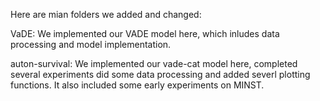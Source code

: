 Here are mian folders we added and changed:

VaDE: We implemented our VADE model here, which inludes data processing and model implementation.

auton-survival: We implemented our vade-cat model here, completed several experiments did some data processing and added severl plotting functions. It also included some early experiments on MINST.


